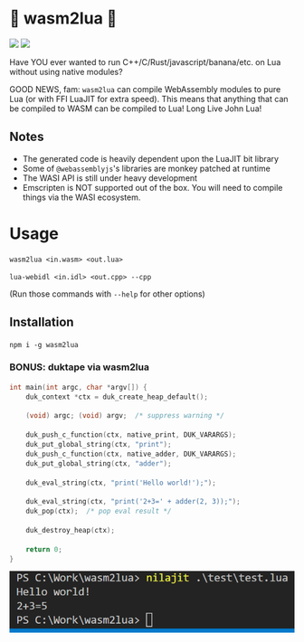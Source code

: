 # 🎉 wasm2lua 🎊

![](https://forthebadge.com/images/badges/powered-by-electricity.svg) ![](https://forthebadge.com/images/badges/made-with-crayons.svg)

Have YOU ever wanted to run C++/C/Rust/javascript/banana/etc. on Lua without using native modules?

GOOD NEWS, fam: `wasm2lua` can compile WebAssembly modules to pure Lua (or with FFI LuaJIT for extra speed). This means that anything that can be compiled to WASM can be compiled to Lua! Long Live John Lua!

## Notes

 - The generated code is heavily dependent upon the LuaJIT bit library
 - Some of `@webassemblyjs`'s libraries are monkey patched at runtime
 - The WASI API is still under heavy development
 - Emscripten is NOT supported out of the box. You will need to compile things via the WASI ecosystem.

# Usage

`wasm2lua <in.wasm> <out.lua>`

`lua-webidl <in.idl> <out.cpp> --cpp`

(Run those commands with `--help` for other options)

## Installation

`npm i -g wasm2lua`

### BONUS: duktape via wasm2lua

```c
int main(int argc, char *argv[]) {
	duk_context *ctx = duk_create_heap_default();

	(void) argc; (void) argv;  /* suppress warning */

	duk_push_c_function(ctx, native_print, DUK_VARARGS);
	duk_put_global_string(ctx, "print");
	duk_push_c_function(ctx, native_adder, DUK_VARARGS);
	duk_put_global_string(ctx, "adder");

	duk_eval_string(ctx, "print('Hello world!');");

	duk_eval_string(ctx, "print('2+3=' + adder(2, 3));");
	duk_pop(ctx);  /* pop eval result */

	duk_destroy_heap(ctx);

	return 0;
}

```

![duktape demo](resources/img/duktape.png)
